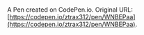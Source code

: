# 

A Pen created on CodePen.io. Original URL: [https://codepen.io/ztrax312/pen/WNBEPaa](https://codepen.io/ztrax312/pen/WNBEPaa).

